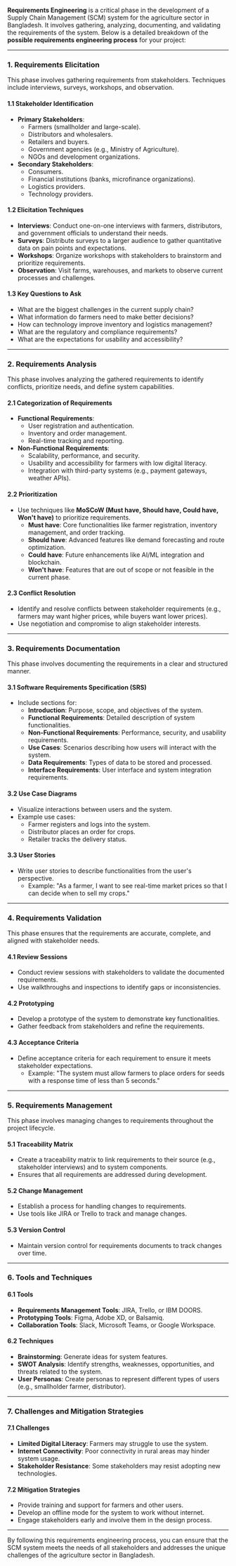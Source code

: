 **Requirements Engineering** is a critical phase in the development of a Supply Chain Management (SCM) system for the agriculture sector in Bangladesh. It involves gathering, analyzing, documenting, and validating the requirements of the system. Below is a detailed breakdown of the **possible requirements engineering process** for your project:

---

### **1. Requirements Elicitation**
This phase involves gathering requirements from stakeholders. Techniques include interviews, surveys, workshops, and observation.

#### **1.1 Stakeholder Identification**
- **Primary Stakeholders**:
  - Farmers (smallholder and large-scale).
  - Distributors and wholesalers.
  - Retailers and buyers.
  - Government agencies (e.g., Ministry of Agriculture).
  - NGOs and development organizations.
- **Secondary Stakeholders**:
  - Consumers.
  - Financial institutions (banks, microfinance organizations).
  - Logistics providers.
  - Technology providers.

#### **1.2 Elicitation Techniques**
- **Interviews**: Conduct one-on-one interviews with farmers, distributors, and government officials to understand their needs.
- **Surveys**: Distribute surveys to a larger audience to gather quantitative data on pain points and expectations.
- **Workshops**: Organize workshops with stakeholders to brainstorm and prioritize requirements.
- **Observation**: Visit farms, warehouses, and markets to observe current processes and challenges.

#### **1.3 Key Questions to Ask**
- What are the biggest challenges in the current supply chain?
- What information do farmers need to make better decisions?
- How can technology improve inventory and logistics management?
- What are the regulatory and compliance requirements?
- What are the expectations for usability and accessibility?

---

### **2. Requirements Analysis**
This phase involves analyzing the gathered requirements to identify conflicts, prioritize needs, and define system capabilities.

#### **2.1 Categorization of Requirements**
- **Functional Requirements**:
  - User registration and authentication.
  - Inventory and order management.
  - Real-time tracking and reporting.
- **Non-Functional Requirements**:
  - Scalability, performance, and security.
  - Usability and accessibility for farmers with low digital literacy.
  - Integration with third-party systems (e.g., payment gateways, weather APIs).

#### **2.2 Prioritization**
- Use techniques like **MoSCoW (Must have, Should have, Could have, Won't have)** to prioritize requirements.
  - **Must have**: Core functionalities like farmer registration, inventory management, and order tracking.
  - **Should have**: Advanced features like demand forecasting and route optimization.
  - **Could have**: Future enhancements like AI/ML integration and blockchain.
  - **Won't have**: Features that are out of scope or not feasible in the current phase.

#### **2.3 Conflict Resolution**
- Identify and resolve conflicts between stakeholder requirements (e.g., farmers may want higher prices, while buyers want lower prices).
- Use negotiation and compromise to align stakeholder interests.

---

### **3. Requirements Documentation**
This phase involves documenting the requirements in a clear and structured manner.

#### **3.1 Software Requirements Specification (SRS)**
- Include sections for:
  - **Introduction**: Purpose, scope, and objectives of the system.
  - **Functional Requirements**: Detailed description of system functionalities.
  - **Non-Functional Requirements**: Performance, security, and usability requirements.
  - **Use Cases**: Scenarios describing how users will interact with the system.
  - **Data Requirements**: Types of data to be stored and processed.
  - **Interface Requirements**: User interface and system integration requirements.

#### **3.2 Use Case Diagrams**
- Visualize interactions between users and the system.
- Example use cases:
  - Farmer registers and logs into the system.
  - Distributor places an order for crops.
  - Retailer tracks the delivery status.

#### **3.3 User Stories**
- Write user stories to describe functionalities from the user's perspective.
  - Example: "As a farmer, I want to see real-time market prices so that I can decide when to sell my crops."

---

### **4. Requirements Validation**
This phase ensures that the requirements are accurate, complete, and aligned with stakeholder needs.

#### **4.1 Review Sessions**
- Conduct review sessions with stakeholders to validate the documented requirements.
- Use walkthroughs and inspections to identify gaps or inconsistencies.

#### **4.2 Prototyping**
- Develop a prototype of the system to demonstrate key functionalities.
- Gather feedback from stakeholders and refine the requirements.

#### **4.3 Acceptance Criteria**
- Define acceptance criteria for each requirement to ensure it meets stakeholder expectations.
  - Example: "The system must allow farmers to place orders for seeds with a response time of less than 5 seconds."

---

### **5. Requirements Management**
This phase involves managing changes to requirements throughout the project lifecycle.

#### **5.1 Traceability Matrix**
- Create a traceability matrix to link requirements to their source (e.g., stakeholder interviews) and to system components.
- Ensures that all requirements are addressed during development.

#### **5.2 Change Management**
- Establish a process for handling changes to requirements.
- Use tools like JIRA or Trello to track and manage changes.

#### **5.3 Version Control**
- Maintain version control for requirements documents to track changes over time.

---

### **6. Tools and Techniques**
#### **6.1 Tools**
- **Requirements Management Tools**: JIRA, Trello, or IBM DOORS.
- **Prototyping Tools**: Figma, Adobe XD, or Balsamiq.
- **Collaboration Tools**: Slack, Microsoft Teams, or Google Workspace.

#### **6.2 Techniques**
- **Brainstorming**: Generate ideas for system features.
- **SWOT Analysis**: Identify strengths, weaknesses, opportunities, and threats related to the system.
- **User Personas**: Create personas to represent different types of users (e.g., smallholder farmer, distributor).

---

### **7. Challenges and Mitigation Strategies**
#### **7.1 Challenges**
- **Limited Digital Literacy**: Farmers may struggle to use the system.
- **Internet Connectivity**: Poor connectivity in rural areas may hinder system usage.
- **Stakeholder Resistance**: Some stakeholders may resist adopting new technologies.

#### **7.2 Mitigation Strategies**
- Provide training and support for farmers and other users.
- Develop an offline mode for the system to work without internet.
- Engage stakeholders early and involve them in the design process.

---

By following this requirements engineering process, you can ensure that the SCM system meets the needs of all stakeholders and addresses the unique challenges of the agriculture sector in Bangladesh.